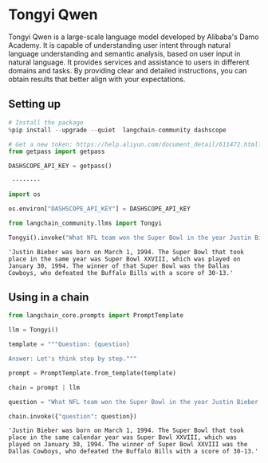 # Tongyi Qwen
Tongyi Qwen is a large-scale language model developed by Alibaba's Damo Academy. It is capable of understanding user intent through natural language understanding and semantic analysis, based on user input in natural language. It provides services and assistance to users in different domains and tasks. By providing clear and detailed instructions, you can obtain results that better align with your expectations.

## Setting up


```python
# Install the package
%pip install --upgrade --quiet  langchain-community dashscope
```


```python
# Get a new token: https://help.aliyun.com/document_detail/611472.html?spm=a2c4g.2399481.0.0
from getpass import getpass

DASHSCOPE_API_KEY = getpass()
```
```output
 ········
```

```python
import os

os.environ["DASHSCOPE_API_KEY"] = DASHSCOPE_API_KEY
```


```python
from langchain_community.llms import Tongyi
```


```python
Tongyi().invoke("What NFL team won the Super Bowl in the year Justin Bieber was born?")
```



```output
'Justin Bieber was born on March 1, 1994. The Super Bowl that took place in the same year was Super Bowl XXVIII, which was played on January 30, 1994. The winner of that Super Bowl was the Dallas Cowboys, who defeated the Buffalo Bills with a score of 30-13.'
```


## Using in a chain


```python
from langchain_core.prompts import PromptTemplate
```


```python
llm = Tongyi()
```


```python
template = """Question: {question}

Answer: Let's think step by step."""

prompt = PromptTemplate.from_template(template)
```


```python
chain = prompt | llm
```


```python
question = "What NFL team won the Super Bowl in the year Justin Bieber was born?"

chain.invoke({"question": question})
```



```output
'Justin Bieber was born on March 1, 1994. The Super Bowl that took place in the same calendar year was Super Bowl XXVIII, which was played on January 30, 1994. The winner of Super Bowl XXVIII was the Dallas Cowboys, who defeated the Buffalo Bills with a score of 30-13.'
```
